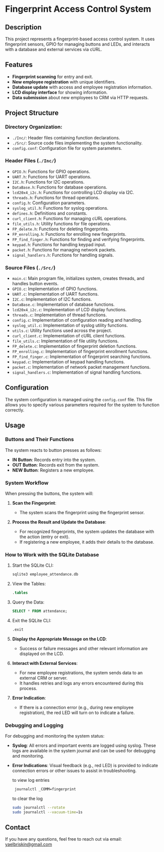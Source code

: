# Fingerprint Access Control System

## Description

This project represents a fingerprint-based access control system. It uses fingerprint sensors, GPIO for managing buttons and LEDs, and interacts with a database and external services via cURL.

## Features

- **Fingerprint scanning** for entry and exit.
- **New employee registration** with unique identifiers.
- **Database update** with access and employee registration information.
- **LCD display interface** for showing information.
- **Data submission** about new employees to CRM via HTTP requests.

## Project Structure

### Directory Organization:

- `./Inc/`: Header files containing function declarations.
- `./Src/`: Source code files implementing the system functionality.
- `config.conf`: Configuration file for system parameters.

### Header Files (`./Inc/`)

- `GPIO.h`: Functions for GPIO operations.
- `UART.h`: Functions for UART operations.
- `I2C.h`: Functions for I2C operations.
- `DataBase.h`: Functions for database operations.
- `lcd20x4_i2c.h`: Functions for controlling LCD display via I2C.
- `threads.h`: Functions for thread operations.
- `config.h`: Configuration parameters.
- `syslog_util.h`: Functions for syslog operations.
- `defines.h`: Definitions and constants.
- `curl_client.h`: Functions for managing cURL operations.
- `file_utils.h`: Utility functions for file operations.
- `FP_delete.h`: Functions for deleting fingerprints.
- `FP_enrolling.h`: Functions for enrolling new fingerprints.
- `FP_find_finger.h`: Functions for finding and verifying fingerprints.
- `keypad.h`: Functions for handling keypad input.
- `packet.h`: Functions for managing network packets.
- `signal_handlers.h`: Functions for handling signals.
  
### Source Files (`./Src/`)

- `main.c`: Main program file, initializes system, creates threads, and handles button events.
- `GPIO.c`: Implementation of GPIO functions.
- `UART.c`: Implementation of UART functions.
- `I2C.c`: Implementation of I2C functions.
- `DataBase.c`: Implementation of database functions.
- `lcd20x4_i2c.c`: Implementation of LCD display functions.
- `threads.c`: Implementation of thread functions.
- `config.c`: Implementation of configuration reading and handling.
- `syslog_util.c`: Implementation of syslog utility functions.
- `utils.c`: Utility functions used across the project.
- `curl_client.c`: Implementation of cURL client functions.
- `file_utils.c`: Implementation of file utility functions.
- `FP_delete.c`: Implementation of fingerprint deletion functions.
- `FP_enrolling.c`: Implementation of fingerprint enrollment functions.
- `FP_find_finger.c`: Implementation of fingerprint searching functions.
- `keypad.c`: Implementation of keypad handling functions.
- `packet.c`: Implementation of network packet management functions.
- `signal_handlers.c`: Implementation of signal handling functions.

## Configuration

The system configuration is managed using the `config.conf` file. This file allows you to specify various parameters required for the system to function correctly. 

## Usage

### Buttons and Their Functions

The system reacts to button presses as follows:
- **IN Button**: Records entry into the system.
- **OUT Button**: Records exit from the system.
- **NEW Button**: Registers a new employee.

### System Workflow

When pressing the buttons, the system will:

1. **Scan the Fingerprint**:
   - The system scans the fingerprint using the fingerprint sensor.

2. **Process the Result and Update the Database**:
   - For recognized fingerprints, the system updates the database with the action (entry or exit).
   - If registering a new employee, it adds their details to the database.

### How to Work with the SQLite Database

1. Start the SQLite CLI:

   ```sql
   sqlite3 employee_attendance.db
   ```

2. View the Tables:

   ```sql
   .tables
   ```

3. Query the Data:

   ```sql
   SELECT * FROM attendance;
   ```

4. Exit the SQLite CLI:

   ```sql
   .exit
   ```

3. **Display the Appropriate Message on the LCD**:
   - Success or failure messages and other relevant information are displayed on the LCD.

4. **Interact with External Services**:
   - For new employee registrations, the system sends data to an external CRM or server.
   - It handles retries and logs any errors encountered during this process.

5. **Error Indication**:
   - If there is a connection error (e.g., during new employee registration), the red LED will turn on to indicate a failure.

### Debugging and Logging

For debugging and monitoring the system status:

- **Syslog**: All errors and important events are logged using syslog. These logs are available in the system journal and can be used for debugging and monitoring.
- **Error Indications**: Visual feedback (e.g., red LED) is provided to indicate connection errors or other issues to assist in troubleshooting.
   
   to view log entries   
   ```bash
    journalctl _COMM=fingerprint
   ``` 
   to clear the log 
   ```bash      
   sudo journalctl --rotate
   sudo journalctl --vacuum-time=1s
   ```

## Contact
If you have any questions, feel free to reach out via email: yaelbriskin@gmail.com
